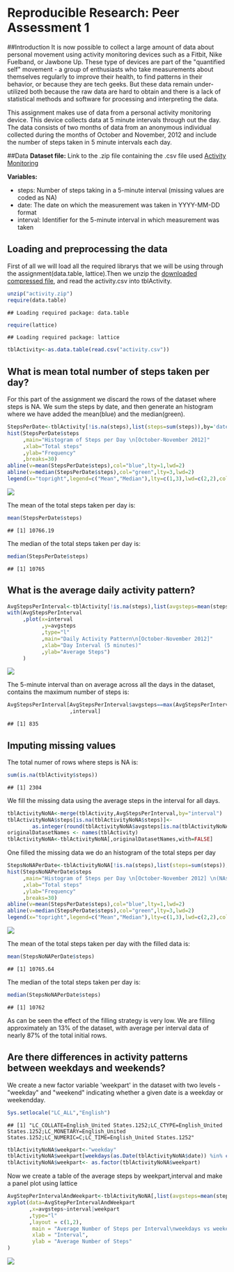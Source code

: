 # Reproducible Research: Peer Assessment 1
##Introduction
It is now possible to collect a large amount of data about personal movement using activity monitoring devices such as a Fitbit, Nike Fuelband, or Jawbone Up. These type of devices are part of the "quantified self" movement - a group of enthusiasts who take measurements about themselves regularly to improve their health, to find patterns in their behavior, or because they are tech geeks. But these data remain under-utilized both because the raw data are hard to obtain and there is a lack of statistical methods and software for processing and interpreting the data.

This assignment makes use of data from a personal activity monitoring device. This device collects data at 5 minute intervals through out the day. The data consists of two months of data from an anonymous individual collected during the months of October and November, 2012 and include the number of steps taken in 5 minute intervals each day.

##Data
**Dataset file:** Link to the .zip file containing the .csv file used [Activity Monitoring](https://d396qusza40orc.cloudfront.net/repdata%2Fdata%2Factivity.zip) 

**Variables:**

* steps: Number of steps taking in a 5-minute interval (missing values are coded as NA) 
* date: The date on which the measurement was taken in YYYY-MM-DD format 
* interval: Identifier for the 5-minute interval in which measurement was taken

## Loading and preprocessing the data
First of all we will load all the required librarys that we will be using through the assignment(data.table, lattice).Then we unzip the [downloaded compressed file](https://d396qusza40orc.cloudfront.net/repdata%2Fdata%2Factivity.zip), and  read the activity.csv into tblActivity.

```r
unzip("activity.zip")
require(data.table)
```

```
## Loading required package: data.table
```

```r
require(lattice)
```

```
## Loading required package: lattice
```

```r
tblActivity<-as.data.table(read.csv("activity.csv"))
```

## What is mean total number of steps taken per day?
For this part of the assignment we discard the rows of the dataset where steps is NA. We sum the steps by date, and then generate an histogram where we have added the mean(blue) and the median(green).

```r
StepsPerDate<-tblActivity[!is.na(steps),list(steps=sum(steps)),by='date']
hist(StepsPerDate$steps
     ,main="Histogram of Steps per Day \n[October-November 2012]"
     ,xlab="Total steps"
     ,ylab="Frequency"
     ,breaks=30)
abline(v=mean(StepsPerDate$steps),col="blue",lty=1,lwd=2)
abline(v=median(StepsPerDate$steps),col="green",lty=3,lwd=2)
legend(x="topright",legend=c("Mean","Median"),lty=c(1,3),lwd=c(2,2),col=c("blue","green"))
```

![](PA1_template_files/figure-html/unnamed-chunk-2-1.png) 

The mean of the total steps taken per day is: 

```r
mean(StepsPerDate$steps)
```

```
## [1] 10766.19
```
The median of the total steps taken per day is: 

```r
median(StepsPerDate$steps)
```

```
## [1] 10765
```

## What is the average daily activity pattern?


```r
AvgStepsPerInterval<-tblActivity[!is.na(steps),list(avgsteps=mean(steps)),by='interval']
with(AvgStepsPerInterval
     ,plot(x=interval
           ,y=avgsteps
           ,type="l"
           ,main="Daily Activity Pattern\n[October-November 2012]"
           ,xlab="Day Interval (5 minutes)"
           ,ylab="Average Steps")
     )
```

![](PA1_template_files/figure-html/unnamed-chunk-5-1.png) 

The 5-minute interval than on average across all the days in the dataset,
contains the maximum number of steps is:

```r
AvgStepsPerInterval[AvgStepsPerInterval$avgsteps==max(AvgStepsPerInterval$avgsteps)
                    ,interval]
```

```
## [1] 835
```

## Imputing missing values
The total numer of rows where steps is NA is:

```r
sum(is.na(tblActivity$steps))
```

```
## [1] 2304
```
We fill the missing data using the average steps in the interval for all days.

```r
tblActivityNoNA<-merge(tblActivity,AvgStepsPerInterval,by="interval")
tblActivityNoNA$steps[is.na(tblActivityNoNA$steps)]<-
        as.integer(round(tblActivityNoNA$avgsteps[is.na(tblActivityNoNA$steps)]))
originalDatasetNames <- names(tblActivity)
tblActivityNoNA<-tblActivityNoNA[,originalDatasetNames,with=FALSE]
```

One filled the missing data we do an histogram of the total steps per day

```r
StepsNoNAPerDate<-tblActivityNoNA[!is.na(steps),list(steps=sum(steps)),by='date']
hist(StepsNoNAPerDate$steps
     ,main="Histogram of Steps per Day \n[October-November 2012] \n(NAs filled with interval mean)"
     ,xlab="Total steps"
     ,ylab="Frequency"
     ,breaks=30)
abline(v=mean(StepsPerDate$steps),col="blue",lty=1,lwd=2)
abline(v=median(StepsPerDate$steps),col="green",lty=3,lwd=2)
legend(x="topright",legend=c("Mean","Median"),lty=c(1,3),lwd=c(2,2),col=c("blue","green"))
```

![](PA1_template_files/figure-html/unnamed-chunk-9-1.png) 

The mean of the total steps taken per day with the filled data is: 

```r
mean(StepsNoNAPerDate$steps)
```

```
## [1] 10765.64
```
The median of the total steps taken per day is: 

```r
median(StepsNoNAPerDate$steps)
```

```
## [1] 10762
```

As can be seen the effect of the filling strategy is very low. We are filling approximately an 13% of the dataset, with average per interval data of nearly 87% of the total initial rows. 

## Are there differences in activity patterns between weekdays and weekends?

We create a new factor variable 'weekpart' in the dataset with two levels - "weekday" and "weekend" indicating whether a given date is a weekday or weekendday.

```r
Sys.setlocale("LC_ALL","English")
```

```
## [1] "LC_COLLATE=English_United States.1252;LC_CTYPE=English_United States.1252;LC_MONETARY=English_United States.1252;LC_NUMERIC=C;LC_TIME=English_United States.1252"
```

```r
tblActivityNoNA$weekpart<-"weekday"
tblActivityNoNA$weekpart[weekdays(as.Date(tblActivityNoNA$date)) %in% c("Saturday", "Sunday")]<-"weekend"
tblActivityNoNA$weekpart<- as.factor(tblActivityNoNA$weekpart)
```

Now we create a table of the average steps by weekpart,interval and make a panel plot using lattice

```r
AvgStepPerIntervalAndWeekpart<-tblActivityNoNA[,list(avgsteps=mean(steps)),by="interval,weekpart"]
xyplot(data=AvgStepPerIntervalAndWeekpart
       ,x=avgsteps~interval|weekpart
       ,type="l"
       ,layout = c(1,2),
        main = "Average Number of Steps per Interval\nweekdays vs weekends",
        xlab = "Interval",
        ylab = "Average Number of Steps"
)
```

![](PA1_template_files/figure-html/unnamed-chunk-13-1.png) 
